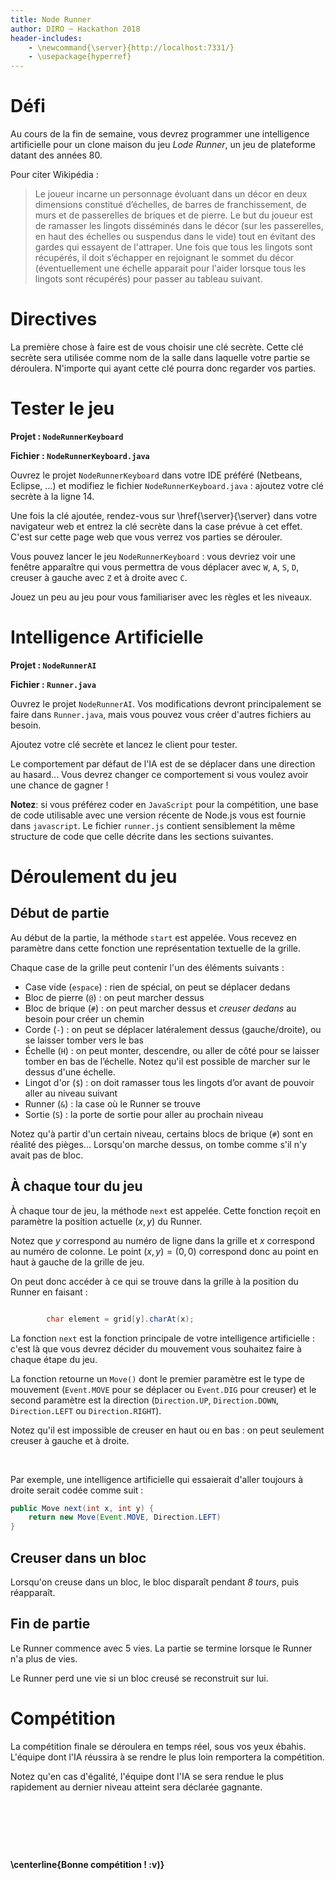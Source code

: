 ```yaml
---
title: Node Runner
author: DIRO ~ Hackathon 2018
header-includes:
    - \newcommand{\server}{http://localhost:7331/}
    - \usepackage{hyperref}
---
```


# Défi

Au cours de la fin de semaine, vous devrez programmer une intelligence
artificielle pour un clone maison du jeu *Lode Runner*, un jeu de
plateforme datant des années 80.

Pour citer Wikipédia :

> Le joueur incarne un personnage évoluant dans un décor en deux
> dimensions constitué d’échelles, de barres de franchissement, de
> murs et de passerelles de briques et de pierre.  Le but du joueur
> est de ramasser les lingots disséminés dans le décor (sur les
> passerelles, en haut des échelles ou suspendus dans le vide) tout en
> évitant des gardes qui essayent de l'attraper. Une fois que tous les
> lingots sont récupérés, il doit s’échapper en rejoignant le sommet
> du décor (éventuellement une échelle apparait pour l'aider lorsque
> tous les lingots sont récupérés) pour passer au tableau suivant.


# Directives

La première chose à faire est de vous choisir une clé secrète. Cette
clé secrète sera utilisée comme nom de la salle dans laquelle votre
partie se déroulera. N'importe qui ayant cette clé pourra donc
regarder vos parties.


# Tester le jeu

**Projet : `NodeRunnerKeyboard`**

**Fichier : `NodeRunnerKeyboard.java`**


Ouvrez le projet `NodeRunnerKeyboard` dans votre IDE préféré
(Netbeans, Eclipse, ...) et modifiez le fichier
`NodeRunnerKeyboard.java` : ajoutez votre clé secrète à la ligne 14.

Une fois la clé ajoutée, rendez-vous sur \href{\server}{\server} dans
votre navigateur web et entrez la clé secrète dans la case prévue à
cet effet. C'est sur cette page web que vous verrez vos parties se
dérouler.

Vous pouvez lancer le jeu `NodeRunnerKeyboard` : vous devriez voir une
fenêtre apparaître qui vous permettra de vous déplacer avec `W`, `A`,
`S`, `D`, creuser à gauche avec `Z` et à droite avec `C`.

Jouez un peu au jeu pour vous familiariser avec les règles et les
niveaux.


# Intelligence Artificielle

**Projet : `NodeRunnerAI`**

**Fichier : `Runner.java`**

Ouvrez le projet `NodeRunnerAI`. Vos modifications devront
principalement se faire dans `Runner.java`, mais vous pouvez vous
créer d'autres fichiers au besoin.

Ajoutez votre clé secrète et lancez le client pour tester.

Le comportement par défaut de l'IA est de se déplacer dans une
direction au hasard... Vous devrez changer ce comportement si vous
voulez avoir une chance de gagner !


**Notez**: si vous préférez coder en `JavaScript` pour la compétition,
une base de code utilisable avec une version récente de Node.js vous
est fournie dans `javascript`. Le fichier `runner.js` contient
sensiblement la même structure de code que celle décrite dans les
sections suivantes.

# Déroulement du jeu

## Début de partie

Au début de la partie, la méthode `start` est appelée. Vous recevez en
paramètre dans cette fonction une représentation textuelle de la
grille.

Chaque case de la grille peut contenir l'un des éléments suivants :

- Case vide (`espace`) : rien de spécial, on peut se déplacer dedans
- Bloc de pierre (`@`) : on peut marcher dessus
- Bloc de brique (`#`) : on peut marcher dessus et *creuser dedans* au
  besoin pour créer un chemin
- Corde (`-`) : on peut se déplacer latéralement dessus
  (gauche/droite), ou se laisser tomber vers le bas
- Échelle (`H`) : on peut monter, descendre, ou aller de côté pour se
  laisser tomber en bas de l’échelle. Notez qu'il est possible de
  marcher sur le dessus d'une échelle.
- Lingot d'or (`$`) : on doit ramasser tous les lingots d’or avant de
  pouvoir aller au niveau suivant
- Runner (`&`) : la case où le Runner se trouve
- Sortie (`S`) : la porte de sortie pour aller au prochain niveau

Notez qu'à partir d'un certain niveau, certains blocs de brique (`#`)
sont en réalité des pièges... Lorsqu'on marche dessus, on tombe comme
s'il n'y avait pas de bloc.



## À chaque tour du jeu

À chaque tour de jeu, la méthode `next` est appelée. Cette fonction
reçoit en paramètre la position actuelle $(x, y)$ du Runner.

Notez que $y$ correspond au numéro de ligne dans la grille et $x$
correspond au numéro de colonne. Le point $(x, y) = (0, 0)$ correspond
donc au point en haut à gauche de la grille de jeu.

On peut donc accéder à ce qui se trouve dans la grille à la position
du Runner en faisant :

```java

        char element = grid[y].charAt(x);


```

La fonction `next` est la fonction principale de votre intelligence
artificielle : c'est là que vous devrez décider du mouvement vous
souhaitez faire à chaque étape du jeu.

La fonction retourne un `Move()` dont le premier paramètre est le type
de mouvement (`Event.MOVE` pour se déplacer ou `Event.DIG` pour
creuser) et le second paramètre est la direction (`Direction.UP`,
`Direction.DOWN`, `Direction.LEFT` ou `Direction.RIGHT`).

Notez qu'il est impossible de creuser en haut ou en bas : on peut
seulement creuser à gauche et à droite.

&nbsp;

Par exemple, une intelligence artificielle qui essaierait d'aller
toujours à droite serait codée comme suit :

```java
public Move next(int x, int y) {
    return new Move(Event.MOVE, Direction.LEFT)
}
```

## Creuser dans un bloc

Lorsqu'on creuse dans un bloc, le bloc disparaît pendant *8 tours*,
puis réapparaît.

## Fin de partie

Le Runner commence avec 5 vies. La partie se termine lorsque le Runner
n'a plus de vies.

Le Runner perd une vie si un bloc creusé se reconstruit sur lui.

# Compétition

La compétition finale se déroulera en temps réel, sous vos yeux
ébahis. L'équipe dont l'IA réussira à se rendre le plus loin
remportera la compétition.

Notez qu'en cas d'égalité, l'équipe dont l'IA se sera rendue le plus
rapidement au dernier niveau atteint sera déclarée gagnante.

&nbsp;

&nbsp;

&nbsp;

**\centerline{Bonne compétition ! :v)}**
